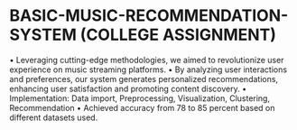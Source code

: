 # BASIC-MUSIC-RECOMMENDATION-SYSTEM (COLLEGE ASSIGNMENT)

•	Leveraging cutting-edge methodologies, we aimed to revolutionize user experience on music streaming platforms. 
•	By analyzing user interactions and preferences, our system generates personalized recommendations, enhancing user satisfaction and promoting content discovery.
•	Implementation: Data import, Preprocessing, Visualization, Clustering, Recommendation
•	Achieved accuracy from 78 to 85 percent based on different datasets used.
